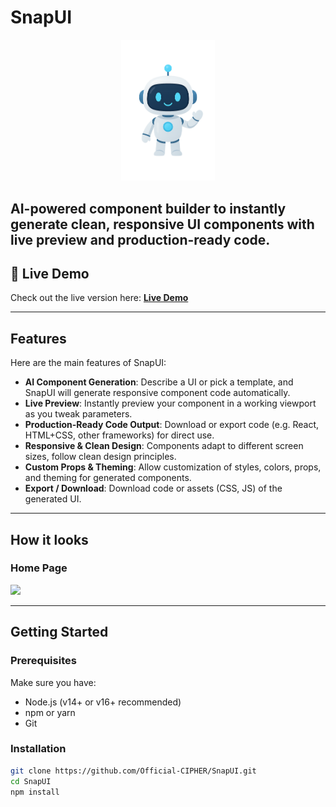 # SnapUI

<p align="center">
  <img src="public/bot.png" alt="SnapUI Bot" width="150"/>
</p>

AI-powered component builder to instantly generate clean, responsive UI components with live preview and production-ready code.
---

## 🚀 Live Demo

Check out the live version here: **[Live Demo](https://snapui-cipher.netlify.app/)**  

---

## Features

Here are the main features of SnapUI:

- **AI Component Generation**: Describe a UI or pick a template, and SnapUI will generate responsive component code automatically.  
- **Live Preview**: Instantly preview your component in a working viewport as you tweak parameters.  
- **Production-Ready Code Output**: Download or export code (e.g. React, HTML+CSS, other frameworks) for direct use.  
- **Responsive & Clean Design**: Components adapt to different screen sizes, follow clean design principles.  
- **Custom Props & Theming**: Allow customization of styles, colors, props, and theming for generated components.  
- **Export / Download**: Download code or assets (CSS, JS) of the generated UI.  

---
## How it looks

<p align="center">
  <h3>Home Page </h3>
  <img src= alt="SnapUI Bot" width="150"/>
</p>

---

## Getting Started

### Prerequisites

Make sure you have:

- Node.js (v14+ or v16+ recommended)  
- npm or yarn  
- Git  

### Installation

```bash
git clone https://github.com/Official-CIPHER/SnapUI.git
cd SnapUI
npm install
